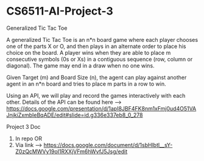 # CS6511-AI-Project-3
Generalized Tic Tac Toe

A generalized Tic Tac Toe is an n*n board game where each player chooses one of the parts X or O, and then plays in an alternate order to place his choice on the board. A player wins when they are able to place m consecutive symbols (0s or Xs) in a contiguous sequence (row, column or diagonal). The game may end in a draw when no one wins.

Given Target (m) and Board Size (n), the agent can play against another agent in an n*n board and tries to place m parts in a row to win.

Using an API, we will play and record the games interactively with each other. Details of the API can be found here --> https://docs.google.com/presentation/d/1apI8JBF4FK8nm1xFmj0ud4O51VAJnjkiZxmbIeBqADE/edit#slide=id.g336e337eb8_0_278

Project 3 Doc
1. In repo 
OR
2. Via link --> https://docs.google.com/document/d/1sbHlbtl__sY-Z0zQcMWVy19oI1RXXjVFm6hWvfJ5Jsg/edit

